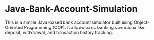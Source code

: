 # Java-Bank-Account-Simulation
This is a simple Java-based bank account simulator built using Object-Oriented Programming (OOP). It allows basic banking operations like deposit, withdrawal, and transaction history tracking.
